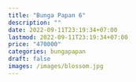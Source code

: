 ```yaml
---
title: "Bunga Papan 6"
description: ""
date: 2022-09-11T23:19:34+07:00
lastmod: 2022-09-11T23:19:34+07:00
price: "470000"
categories: bungapapan
draft: false
images: /images/blossom.jpg
---
```


